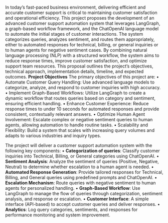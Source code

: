 In today’s fast-paced business environment, delivering efficient and accurate customer support is critical to maintaining customer satisfaction and operational efficiency. This project proposes the development of an advanced customer support automation system that leverages LangGraph, a graph-based workflow framework, and the ChatOpenAI language model to automate the initial stages of customer interactions. The system categorizes queries, analyzes sentiment, and routes them appropriately, either to automated responses for technical, billing, or general inquiries or to human agents for negative sentiment cases. By combining natural language processing (NLP) with a structured workflow, the system aims to reduce response times, improve customer satisfaction, and optimize support team resources. This proposal outlines the project’s objectives, technical approach, implementation details, timeline, and expected outcomes.
       **Project Objectives**
The primary objectives of this project are:
•	Automate Customer Query Handling: Use advanced language models to categorize, analyze, and respond to customer inquiries with high accuracy.
•	Implement Graph-Based Workflows: Utilize LangGraph to create a dynamic workflow that routes queries based on category and sentiment, ensuring efficient handling.
•	Enhance Customer Experience: Reduce response times to under 10 seconds for automated responses and provide consistent, contextually relevant answers.
•	Optimize Human Agent Involvement: Escalate complex or negative sentiment queries to human agents, allowing automation to handle routine tasks.
•	Scalability and Flexibility: Build a system that scales with increasing query volumes and adapts to various industries and inquiry types.


The project will deliver a customer support automation system with the following key components:
•	**Categorization of queries**: Classify customer inquiries into Technical, Billing, or General categories using ChatOpenAI.
•	**Sentiment Analysis**: Analyze the sentiment of queries (Positive, Negative, Neutral) to determine whether escalation to a human agent is needed.
•	**Automated Response Generation**: Provide tailored responses for Technical, Billing, and General queries using predefined prompts and ChatOpenAI.
•	**Escalation Mechanism**: Route queries with negative sentiment to human agents for personalized handling.
•	**Graph-Based Workflow**: Use LangGraph to manage the flow of queries through categorization, sentiment analysis, and response or escalation.
•	**Customer Interface**: A simple interface (API-based) to accept customer queries and deliver responses.
•	**Analytics**: Log query categories, sentiments, and responses for performance monitoring and system improvement.

